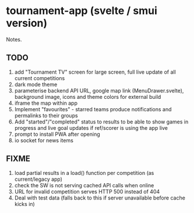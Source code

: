 # tournament-app (svelte / smui version)

Notes.

## TODO

1. add "Tournament TV" screen for large screen, full live update of all current competitions
1. dark mode theme
1. parameterise backend API URL, google map link (MenuDrawer.svelte), background image, icons and theme colors for external build
1. iframe the map within app
1. Implement "favourites" - starred teams produce notifications and permalinks to their groups
1. Add "started"/"completed" status to results to be able to show games in progress and live goal updates if ref/scorer is using the app live
1. prompt to install PWA after opening
1. io socket for news items

## FIXME

1. load partial results in a load() function per competition (as current/legacy app)
1. check the SW is not serving cached API calls when online
1. URL for invalid competition serves HTTP 500 instead of 404
1. Deal with test data (falls back to this if server unavailable before cache kicks in)
